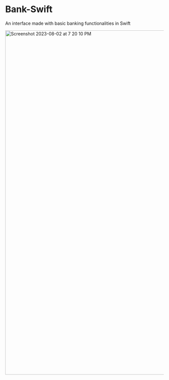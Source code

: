 # Bank-Swift
 
An interface made with basic banking functionalities in Swift

<img width="1090" alt="Screenshot 2023-08-02 at 7 20 10 PM" src="https://github.com/Dljdd/Bank-iOS/assets/68500873/a0657868-aa95-4beb-8a4f-bd587c93efc4">
